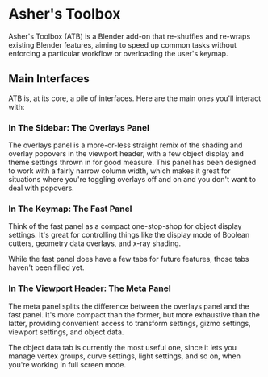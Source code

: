 # Asher's Toolbox

Asher's Toolbox (ATB) is a Blender add-on that re-shuffles and re-wraps existing Blender features, aiming to speed up common tasks without enforcing a particular workflow or overloading the user's keymap.

## Main Interfaces

ATB is, at its core, a pile of interfaces. Here are the main ones you'll interact with:

### In The Sidebar: The Overlays Panel

The overlays panel is a more-or-less straight remix of the shading and overlay popovers in the viewport header, with a few object display and theme settings thrown in for good measure. This panel has been designed to work with a fairly narrow column width, which makes it great for situations where you're toggling overlays off and on and you don't want to deal with popovers.

### In The Keymap: The Fast Panel

Think of the fast panel as a compact one-stop-shop for object display settings. It's great for controlling things like the display mode of Boolean cutters, geometry data overlays, and x-ray shading.

While the fast panel does have a few tabs for future features, those tabs haven't been filled yet.

### In The Viewport Header: The Meta Panel

The meta panel splits the difference between the overlays panel and the fast panel. It's more compact than the former, but more exhaustive than the latter, providing convenient access to transform settings, gizmo settings, viewport settings, and object data.

The object data tab is currently the most useful one, since it lets you manage vertex groups, curve settings, light settings, and so on, when you're working in full screen mode.
